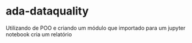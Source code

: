 # ada-dataquality
Utilizando de POO e criando um módulo que importado para um jupyter notebook cria um relatório
